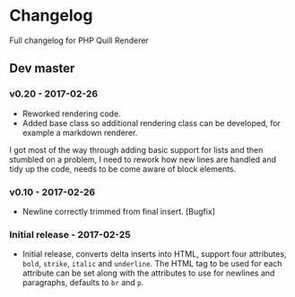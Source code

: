 
# Changelog

Full changelog for PHP Quill Renderer

## Dev master

### v0.20 - 2017-02-26

* Reworked rendering code.
* Added base class so additional rendering class can be developed, for example a markdown renderer.

I got most of the way through adding basic support for lists and then stumbled on a problem, I need to rework 
 how new lines are handled and tidy up the code, needs to be come aware of block elements.
 
### v0.10 - 2017-02-26

* Newline correctly trimmed from final insert. [Bugfix]

### Initial release - 2017-02-25

* Initial release, converts delta inserts into HTML, support four attributes, 
`bold`, `strike`, `italic` and `underline`. The HTML tag to be used for each 
attribute can be set along with the attributes to use for newlines and paragraphs, 
defaults to `br` and `p`.
